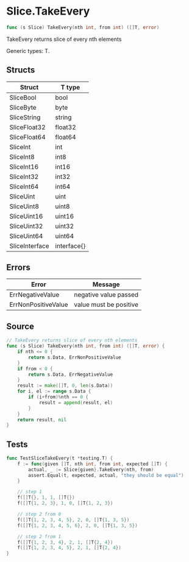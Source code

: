 # Slice.TakeEvery

```go
func (s Slice) TakeEvery(nth int, from int) ([]T, error)
```

TakeEvery returns slice of every nth elements

Generic types: T.

## Structs

| Struct | T type |
| ------ | ------ |
| SliceBool | bool |
| SliceByte | byte |
| SliceString | string |
| SliceFloat32 | float32 |
| SliceFloat64 | float64 |
| SliceInt | int |
| SliceInt8 | int8 |
| SliceInt16 | int16 |
| SliceInt32 | int32 |
| SliceInt64 | int64 |
| SliceUint | uint |
| SliceUint8 | uint8 |
| SliceUint16 | uint16 |
| SliceUint32 | uint32 |
| SliceUint64 | uint64 |
| SliceInterface | interface{} |

## Errors

| Error | Message |
| -------- | ------ |
| ErrNegativeValue | negative value passed |
| ErrNonPositiveValue | value must be positive |

## Source

```go
// TakeEvery returns slice of every nth elements
func (s Slice) TakeEvery(nth int, from int) ([]T, error) {
	if nth <= 0 {
		return s.Data, ErrNonPositiveValue
	}
	if from < 0 {
		return s.Data, ErrNegativeValue
	}
	result := make([]T, 0, len(s.Data))
	for i, el := range s.Data {
		if (i+from)%nth == 0 {
			result = append(result, el)
		}
	}
	return result, nil
}
```

## Tests

```go
func TestSliceTakeEvery(t *testing.T) {
	f := func(given []T, nth int, from int, expected []T) {
		actual, _ := Slice{given}.TakeEvery(nth, from)
		assert.Equal(t, expected, actual, "they should be equal")
	}

	// step 1
	f([]T{}, 1, 1, []T{})
	f([]T{1, 2, 3}, 1, 0, []T{1, 2, 3})

	// step 2 from 0
	f([]T{1, 2, 3, 4, 5}, 2, 0, []T{1, 3, 5})
	f([]T{1, 2, 3, 4, 5, 6}, 2, 0, []T{1, 3, 5})

	// step 2 from 1
	f([]T{1, 2, 3, 4}, 2, 1, []T{2, 4})
	f([]T{1, 2, 3, 4, 5}, 2, 1, []T{2, 4})
}
```